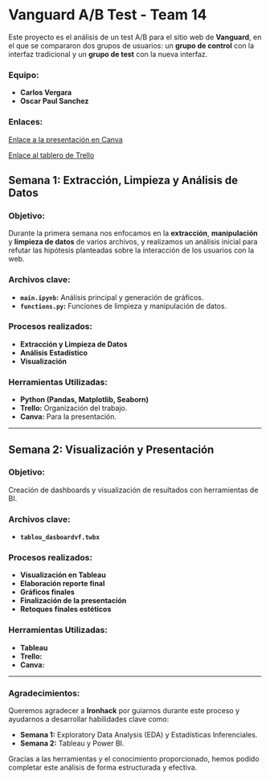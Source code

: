 # Vanguard A/B Test - Team 14

Este proyecto es el análisis de un test A/B para el sitio web de **Vanguard**, en el que se compararon dos grupos de usuarios: un **grupo de control** con la interfaz tradicional y un **grupo de test** con la nueva interfaz.

### Equipo:
- **Carlos Vergara**
- **Oscar Paul Sanchez**

### Enlaces:
[Enlace a la presentación en Canva](https://www.canva.com/design/DAGR9oN8BQU/XbN88uYBWu6SmMsFf0GwKQ/view?utm_content=DAGR9oN8BQU&utm_campaign=designshare&utm_medium=link&utm_source=editor)

[Enlace al tablero de Trello](https://trello.com/b/BjGPDHFI)

## Semana 1: Extracción, Limpieza y Análisis de Datos

### Objetivo:
Durante la primera semana nos enfocamos en la **extracción**, **manipulación** y **limpieza de datos** de varios archivos, y realizamos un análisis inicial para refutar las hipótesis planteadas sobre la interacción de los usuarios con la web.

### Archivos clave:
- **`main.ipynb`:** Análisis principal y generación de gráficos.
- **`functions.py`:** Funciones de limpieza y manipulación de datos.

### Procesos realizados:
- **Extracción y Limpieza de Datos**
- **Análisis Estadístico**
- **Visualización**

### Herramientas Utilizadas:
- **Python (Pandas, Matplotlib, Seaborn)**
- **Trello:** Organización del trabajo.
- **Canva:** Para la presentación.

---

## Semana 2: Visualización y Presentación

### Objetivo:
Creación de dashboards y visualización de resultados con herramientas de BI.

### Archivos clave:
- **`tablou_dasboardvf.twbx`**

### Procesos realizados:
- **Visualización en Tableau**
- **Elaboración reporte final**
- **Gráficos finales**
- **Finalización de la presentación**
- **Retoques finales estéticos**

### Herramientas Utilizadas:
- **Tableau**
- **Trello:**
- **Canva:**
  
---

### Agradecimientos:
Queremos agradecer a **Ironhack** por guiarnos durante este proceso y ayudarnos a desarrollar habilidades clave como:

- **Semana 1:** Exploratory Data Analysis (EDA) y Estadísticas Inferenciales.
- **Semana 2:** Tableau y Power BI.

Gracias a las herramientas y el conocimiento proporcionado, hemos podido completar este análisis de forma estructurada y efectiva.
